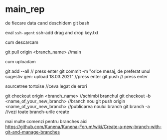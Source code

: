 # main_rep

 de fiecare data cand deschidem git bash

eval `ssh-agent`
ssh-add drag and drop key.txt

cum descarcam

git pull origin <branch_name> //main

cum uploadam

git add --all // press enter
git commit -m "orice mesaj, de preferat unul sugestiv gen: upload 18.03.2021" //press enter
git push // press enter

sourcetree tortoise //ceva legat de erori

git checkout origin <branch_name> //schimbi branchul
git checkout -b <name_of_your_new_branch> //branch nou
git push origin <name_of_your_new_branch> //publicarea noului branch
git branch -a //vezi toate branch-urile create

mai multe comenzi pentru branches aici 
https://github.com/Kunena/Kunena-Forum/wiki/Create-a-new-branch-with-git-and-manage-branches
